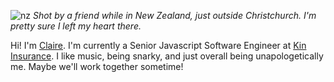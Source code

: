 ![nz](https://user-images.githubusercontent.com/4909406/90592242-be342600-e1aa-11ea-9ff9-9e70a2949c08.jpg)
_Shot by a friend while in New Zealand, just outside Christchurch. I'm pretty sure I left my heart there._

Hi! I'm [Claire](https://lipskey.me). I'm currently a Senior Javascript Software Engineer at [Kin Insurance](https://kin.com). I like music, being snarky, and just overall being unapologetically me. Maybe we'll work together sometime!
